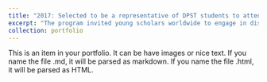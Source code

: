 ```yaml
---
title: "2017: Selected to be a representative of DPST students to attend the Sakura Exchange Program (SAKURA) for High School Students provided by Japan Science and Technology Agency (JST)."
excerpt: "The program invited young scholars worldwide to engage in discussions and share perspectives on emerging scientific megatrends and cultural diversity. Selected participants were offered a 7-day stay in Japan to visit scientific sites such as Tsukuba Science Square, and Tsukuba Space Centre. Additionally, they had the opportunity to interact with Japanese students at ACCU and Ichikawa High School, exchanging cultural exchange and understanding. <br/><img src= '../images/SAKURA.jpg' width = 400>"
collection: portfolio
---
```


This is an item in your portfolio. It can be have images or nice text. If you name the file .md, it will be parsed as markdown. If you name the file .html, it will be parsed as HTML. 